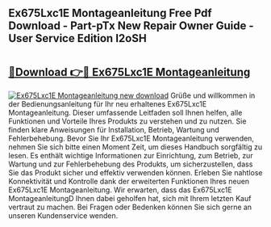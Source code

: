 ## Ex675Lxc1E Montageanleitung Free Pdf Download - Part-pTx New Repair Owner Guide - User Service Edition I2oSH

# <h2><a href="http://df88v8z.blite.top/?on=Ex675Lxc1E+Montageanleitung">🔗Download 👉🔴 Ex675Lxc1E Montageanleitung</a></h2>

[![Ex675Lxc1E Montageanleitung new download](https://i.imgur.com/lujVjoI.png)](http://df88v8z.blite.top/?on=Ex675Lxc1E+Montageanleitung)
Grüße und willkommen in der Bedienungsanleitung für Ihr neu erhaltenes Ex675Lxc1E Montageanleitung. Dieser umfassende Leitfaden soll Ihnen helfen, alle Funktionen und Vorteile Ihres Produkts zu verstehen und zu nutzen. Sie finden klare Anweisungen für Installation, Betrieb, Wartung und Fehlerbehebung. Bevor Sie Ihr Ex675Lxc1E Montageanleitung verwenden, nehmen Sie sich bitte einen Moment Zeit, um dieses Handbuch sorgfältig zu lesen. Es enthält wichtige Informationen zur Einrichtung, zum Betrieb, zur Wartung und zur Fehlerbehebung des Produkts, um sicherzustellen, dass Sie das Produkt sicher und effektiv verwenden können. Erleben Sie nahtlose Konnektivität und Kontrolle dank der erweiterten Funktionen Ihres neuen Ex675Lxc1E Montageanleitung. Wir erwarten, dass das Ex675Lxc1E MontageanleitungD Ihnen dabei geholfen hat, sich mit Ihrem letzten Kauf vertraut zu machen. Bei Fragen oder Bedenken können Sie sich gerne an unseren Kundenservice wenden.
